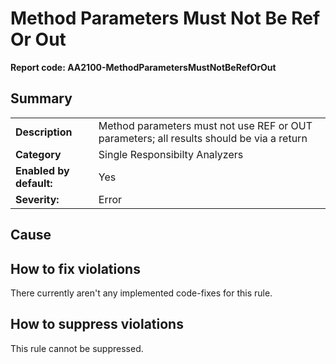 # Method Parameters Must Not Be Ref Or Out
**Report code: AA2100-MethodParametersMustNotBeRefOrOut**

## Summary
<table>
<tr>
  <td><strong>Description</strong></td>
  <td>Method parameters must not use REF or OUT parameters; all results should be via a return</td>
</tr>
<tr>
  <td><strong>Category</strong></td>
  <td>Single Responsibilty Analyzers</td>
</tr>
<tr>
  <td><strong>Enabled by default:</strong></td>
  <td>Yes</td>
</tr>
<tr>
  <td><strong>Severity:</strong></td>
  <td>Error</td>
</tr>
</table>

## Cause



## How to fix violations

There currently aren't any implemented code-fixes for this rule.

## How to suppress violations

This rule cannot be suppressed.

